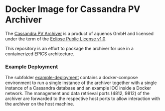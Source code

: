 # Docker Image for Cassandra PV Archiver

The [Cassandra PV Archiver][] is a product of aquenos GmbH and
licensed under the term of the [Eclipse Public License v1.0][].

This repository is an effort to package the archiver for
use in a containerized EPICS architecture.

### Example Deployment

The subfolder [example-deployment](./example-deployment) contains
a docker-compose environment to run a single instance of the
archiver together with a single instance of a Cassandra database
and an example IOC inside a Docker network.
The management and data retrieval ports (4812, 9812) of the archiver are
forwarded to the respective host ports to allow interaction with
the archiver on the host machine.

[Eclipse Public License v1.0]: http://www.eclipse.org/legal/epl-v10.html
[Cassandra PV Archiver]: https://oss.aquenos.com/cassandra-pv-archiver/
